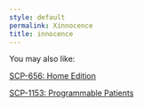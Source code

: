 ```yaml
---
style: default
permalink: Xinnocence
title: innocence
---
```

You may also like:

[SCP-656: Home Edition](http://scp-wiki.net/scp-656)

[SCP-1153: Programmable Patients](http://scp-wiki.net/scp-1153)
